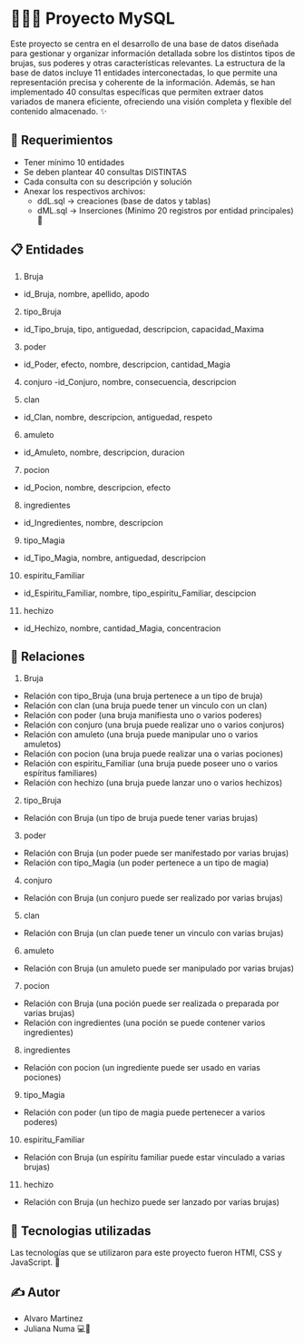 # 🧙🏼‍♀️ Proyecto MySQL

Este proyecto se centra en el desarrollo de una base de datos diseñada para gestionar y organizar información detallada sobre los distintos tipos de brujas, sus poderes y otras características relevantes. La estructura de la base de datos incluye 11 entidades interconectadas, lo que permite una representación precisa y coherente de la información. Además, se han implementado 40 consultas específicas que permiten extraer datos variados de manera eficiente, ofreciendo una visión completa y flexible del contenido almacenado. ✨

## 🏁 Requerimientos

- Tener mínimo 10 entidades
- Se deben plantear 40 consultas DISTINTAS
- Cada consulta con su descripción y solución
-  Anexar los respectivos archivos:
   - ddL.sql -> creaciones (base de datos y tablas)
   - dML.sql -> Inserciones (Minimo 20 registros por entidad principales) 🎉

## 📋 Entidades

1. Bruja
- id_Bruja, nombre, apellido, apodo

2. tipo_Bruja
- id_Tipo_bruja, tipo, antiguedad, descripcion, capacidad_Maxima

3. poder
- id_Poder, efecto, nombre, descripcion, cantidad_Magia

4. conjuro
-id_Conjuro, nombre, consecuencia, descripcion

 5. clan
- id_Clan, nombre, descripcion, antiguedad, respeto

 6. amuleto
- id_Amuleto, nombre, descripcion, duracion

7. pocion
- id_Pocion, nombre, descripcion, efecto

8. ingredientes
- id_Ingredientes, nombre, descripcion

9. tipo_Magia
- id_Tipo_Magia, nombre, antiguedad, descripcion

10. espiritu_Familiar
- id_Espiritu_Familiar, nombre, tipo_espiritu_Familiar, descipcion

11. hechizo
- id_Hechizo, nombre, cantidad_Magia, concentracion

## 🤝 Relaciones
1. Bruja
- Relación con tipo_Bruja (una bruja pertenece a un tipo de bruja)
- Relación con clan (una bruja puede tener un vinculo con un clan)
- Relación con poder (una bruja manifiesta uno o varios poderes)
- Relación con conjuro (una bruja puede realizar uno o varios conjuros)
- Relación con amuleto (una bruja puede manipular uno o varios amuletos)
- Relación con pocion (una bruja puede realizar una o varias pociones)
- Relación con espiritu_Familiar (una bruja puede poseer uno o varios espíritus familiares)
- Relación con hechizo (una bruja puede lanzar uno o varios hechizos)

2. tipo_Bruja
- Relación con Bruja (un tipo de bruja puede tener varias brujas)

3. poder
- Relación con Bruja (un poder puede ser manifestado por varias brujas)
- Relación con tipo_Magia (un poder pertenece a un tipo de magia)

4. conjuro
- Relación con Bruja (un conjuro puede ser realizado por varias brujas)

5. clan
- Relación con Bruja (un clan puede tener un vinculo con varias brujas)

6. amuleto
- Relación con Bruja (un amuleto puede ser manipulado por varias brujas)

7. pocion
- Relación con Bruja (una poción puede ser realizada o preparada por varias brujas)
- Relación con ingredientes (una poción se puede contener varios ingredientes)

8. ingredientes
- Relación con pocion (un ingrediente puede ser usado en varias pociones)

9. tipo_Magia
- Relación con poder (un tipo de magia puede pertenecer a varios poderes)

10. espiritu_Familiar
- Relación con Bruja (un espíritu familiar puede estar vinculado a varias brujas)

11. hechizo
- Relación con Bruja (un hechizo puede ser lanzado por varias brujas)


## 🚀 Tecnologias utilizadas

 Las tecnologías que se utilizaron para este proyecto fueron HTMl, CSS y JavaScript. 🌟

## ✍️ Autor
- Alvaro Martinez
- Juliana Numa 💻🪫
